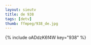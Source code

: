 ```yaml
--- 
layout: sieutv
title: de 938
tags: [detv]
thumb: ffmpeg/938_de.jpg
---
```

{% include oADdzK6f4W key="938" %} 
